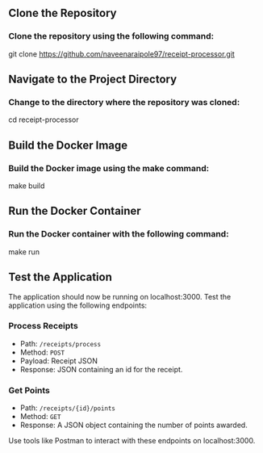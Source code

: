 ## Clone the Repository

### Clone the repository using the following command:

git clone https://github.com/naveenaraipole97/receipt-processor.git


## Navigate to the Project Directory

### Change to the directory where the repository was cloned:

cd receipt-processor

## Build the Docker Image

### Build the Docker image using the make command:
make build


## Run the Docker Container

### Run the Docker container with the following command:
make run

## Test the Application

The application should now be running on localhost:3000. Test the application using the following endpoints:

### Process Receipts

* Path: `/receipts/process`
* Method: `POST`
* Payload: Receipt JSON
* Response: JSON containing an id for the receipt.

### Get Points

* Path: `/receipts/{id}/points`
* Method: `GET`
* Response: A JSON object containing the number of points awarded.

Use tools like Postman to interact with these endpoints on localhost:3000.